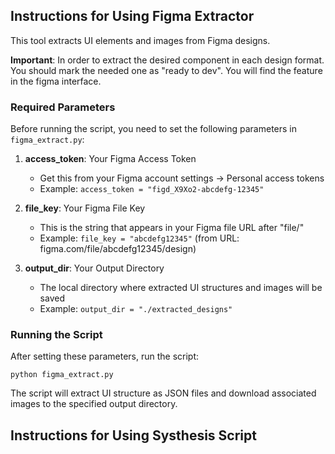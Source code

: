 ## Instructions for Using Figma Extractor

This tool extracts UI elements and images from Figma designs.

**Important**: In order to extract the desired component in each design format. You should mark the needed one as "ready to dev". You will find the feature in the figma interface.

### Required Parameters

Before running the script, you need to set the following parameters in `figma_extract.py`:

1. **access_token**: Your Figma Access Token
   - Get this from your Figma account settings → Personal access tokens
   - Example: `access_token = "figd_X9Xo2-abcdefg-12345"`

2. **file_key**: Your Figma File Key
   - This is the string that appears in your Figma file URL after "file/"
   - Example: `file_key = "abcdefg12345"` (from URL: figma.com/file/abcdefg12345/design)

3. **output_dir**: Your Output Directory
   - The local directory where extracted UI structures and images will be saved
   - Example: `output_dir = "./extracted_designs"`

### Running the Script

After setting these parameters, run the script:

```
python figma_extract.py
```

The script will extract UI structure as JSON files and download associated images to the specified output directory.

## Instructions for Using Systhesis Script